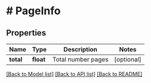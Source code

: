 # # PageInfo

## Properties

Name | Type | Description | Notes
------------ | ------------- | ------------- | -------------
**total** | **float** | Total number pages | [optional]

[[Back to Model list]](../../README.md#models) [[Back to API list]](../../README.md#endpoints) [[Back to README]](../../README.md)
